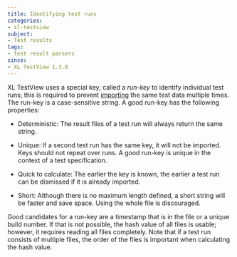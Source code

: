 ```yaml
---
title: Identifying test runs
categories:
- xl-testview
subject:
- Test results
tags:
- test result parsers
since:
- XL TestView 1.3.0
---
```


XL TestView uses a special key, called a *run-key* to identify individual test runs; this is required to prevent [importing](/xl-testview/how-to/detect-duplicate-imports.html) the same test data multiple times. The run-key is a case-sensitive string. A good run-key has the following properties:

* Deterministic: The result files of a test run will always return the same string.

* Unique: If a second test run has the same key, it will not be imported. Keys should not repeat over runs. A good run-key is unique in the context of a test specification.

* Quick to calculate: The earlier the key is known, the earlier a test run can be dismissed if it is already imported.

* Short: Although there is no maximum length defined, a short string will be faster and save space. Using the whole file is discouraged.

Good candidates for a run-key are a timestamp that is in the file or a unique build number. If that is not possible, the hash value of all files is usable; however, it requires reading all files completely. Note that if a test run consists of multiple files, the order of the files is important when calculating the hash value.
